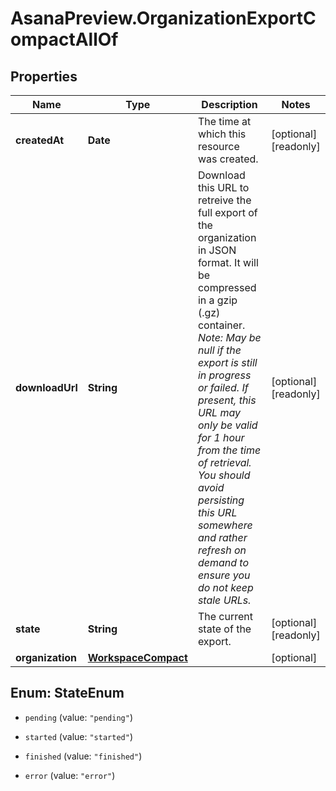 # AsanaPreview.OrganizationExportCompactAllOf

## Properties

Name | Type | Description | Notes
------------ | ------------- | ------------- | -------------
**createdAt** | **Date** | The time at which this resource was created. | [optional] [readonly] 
**downloadUrl** | **String** | Download this URL to retreive the full export of the organization in JSON format. It will be compressed in a gzip (.gz) container.  *Note: May be null if the export is still in progress or failed.  If present, this URL may only be valid for 1 hour from the time of retrieval. You should avoid persisting this URL somewhere and rather refresh on demand to ensure you do not keep stale URLs.* | [optional] [readonly] 
**state** | **String** | The current state of the export. | [optional] [readonly] 
**organization** | [**WorkspaceCompact**](WorkspaceCompact.md) |  | [optional] 



## Enum: StateEnum


* `pending` (value: `"pending"`)

* `started` (value: `"started"`)

* `finished` (value: `"finished"`)

* `error` (value: `"error"`)




